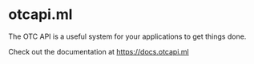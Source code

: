 # otcapi.ml

The OTC API is a useful system for your applications to get things done.

Check out the documentation at https://docs.otcapi.ml
